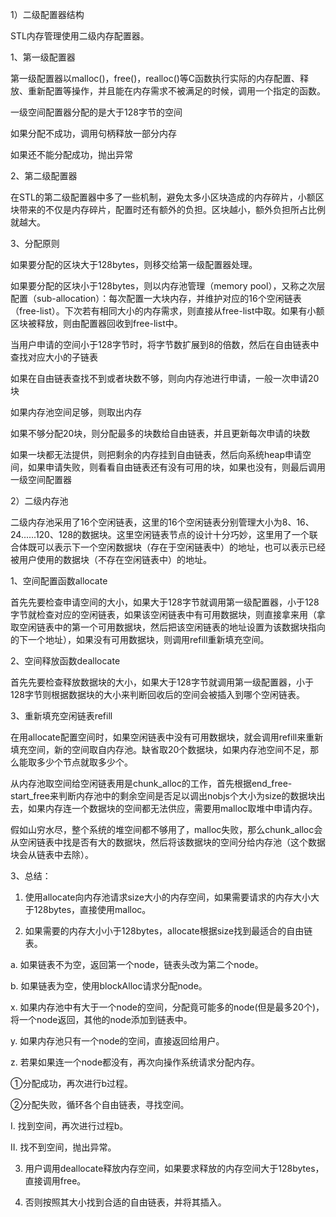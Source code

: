 1）二级配置器结构

STL内存管理使用二级内存配置器。

1、第一级配置器

第一级配置器以malloc()，free()，realloc()等C函数执行实际的内存配置、释放、重新配置等操作，并且能在内存需求不被满足的时候，调用一个指定的函数。

一级空间配置器分配的是大于128字节的空间

如果分配不成功，调用句柄释放一部分内存

如果还不能分配成功，抛出异常

2、第二级配置器

在STL的第二级配置器中多了一些机制，避免太多小区块造成的内存碎片，小额区块带来的不仅是内存碎片，配置时还有额外的负担。区块越小，额外负担所占比例就越大。

3、分配原则

如果要分配的区块大于128bytes，则移交给第一级配置器处理。

如果要分配的区块小于128bytes，则以内存池管理（memory pool），又称之次层配置（sub-allocation）：每次配置一大块内存，并维护对应的16个空闲链表（free-list）。下次若有相同大小的内存需求，则直接从free-list中取。如果有小额区块被释放，则由配置器回收到free-list中。

当用户申请的空间小于128字节时，将字节数扩展到8的倍数，然后在自由链表中查找对应大小的子链表

如果在自由链表查找不到或者块数不够，则向内存池进行申请，一般一次申请20块

如果内存池空间足够，则取出内存

如果不够分配20块，则分配最多的块数给自由链表，并且更新每次申请的块数

如果一块都无法提供，则把剩余的内存挂到自由链表，然后向系统heap申请空间，如果申请失败，则看看自由链表还有没有可用的块，如果也没有，则最后调用一级空间配置器

2）二级内存池

二级内存池采用了16个空闲链表，这里的16个空闲链表分别管理大小为8、16、24......120、128的数据块。这里空闲链表节点的设计十分巧妙，这里用了一个联合体既可以表示下一个空闲数据块（存在于空闲链表中）的地址，也可以表示已经被用户使用的数据块（不存在空闲链表中）的地址。


1、空间配置函数allocate

首先先要检查申请空间的大小，如果大于128字节就调用第一级配置器，小于128字节就检查对应的空闲链表，如果该空闲链表中有可用数据块，则直接拿来用（拿取空闲链表中的第一个可用数据块，然后把该空闲链表的地址设置为该数据块指向的下一个地址），如果没有可用数据块，则调用refill重新填充空间。

2、空间释放函数deallocate

首先先要检查释放数据块的大小，如果大于128字节就调用第一级配置器，小于128字节则根据数据块的大小来判断回收后的空间会被插入到哪个空闲链表。

3、重新填充空闲链表refill

在用allocate配置空间时，如果空闲链表中没有可用数据块，就会调用refill来重新填充空间，新的空间取自内存池。缺省取20个数据块，如果内存池空间不足，那么能取多少个节点就取多少个。

从内存池取空间给空闲链表用是chunk_alloc的工作，首先根据end_free-start_free来判断内存池中的剩余空间是否足以调出nobjs个大小为size的数据块出去，如果内存连一个数据块的空间都无法供应，需要用malloc取堆中申请内存。

假如山穷水尽，整个系统的堆空间都不够用了，malloc失败，那么chunk_alloc会从空闲链表中找是否有大的数据块，然后将该数据块的空间分给内存池（这个数据块会从链表中去除）。

3、总结：

1. 使用allocate向内存池请求size大小的内存空间，如果需要请求的内存大小大于128bytes，直接使用malloc。

2. 如果需要的内存大小小于128bytes，allocate根据size找到最适合的自由链表。

a. 如果链表不为空，返回第一个node，链表头改为第二个node。

b. 如果链表为空，使用blockAlloc请求分配node。

x. 如果内存池中有大于一个node的空间，分配竟可能多的node(但是最多20个)，将一个node返回，其他的node添加到链表中。

y. 如果内存池只有一个node的空间，直接返回给用户。

z. 若果如果连一个node都没有，再次向操作系统请求分配内存。

①分配成功，再次进行b过程。

②分配失败，循环各个自由链表，寻找空间。

I. 找到空间，再次进行过程b。

II. 找不到空间，抛出异常。

3. 用户调用deallocate释放内存空间，如果要求释放的内存空间大于128bytes，直接调用free。

4. 否则按照其大小找到合适的自由链表，并将其插入。
